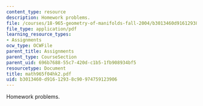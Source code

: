 ```yaml
---
content_type: resource
description: Homework problems.
file: /courses/18-965-geometry-of-manifolds-fall-2004/b3013460d91612938c90974759123906_math965f04hk2.pdf
file_type: application/pdf
learning_resource_types:
- Assignments
ocw_type: OCWFile
parent_title: Assignments
parent_type: CourseSection
parent_uid: 696b7688-55c7-420d-c1b5-1fb908934bf5
resourcetype: Document
title: math965f04hk2.pdf
uid: b3013460-d916-1293-8c90-974759123906
---
```

Homework problems.


